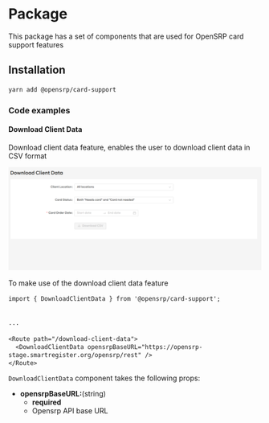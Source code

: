 # Package

This package has a set of components that are used for OpenSRP card support features

## Installation

```sh
yarn add @opensrp/card-support
```

### Code examples

#### Download Client Data

Download client data feature, enables the user to download client data in CSV format

![Download Client Data](public/assets/img/download-client-data.png)

To make use of the download client data feature

```tsx
import { DownloadClientData } from '@opensrp/card-support';


...

<Route path="/download-client-data">
  <DownloadClientData opensrpBaseURL="https://opensrp-stage.smartregister.org/opensrp/rest" />
</Route>
```

`DownloadClientData` component takes the following props:

- **opensrpBaseURL:**(string)
  - **required**
  - Opensrp API base URL
